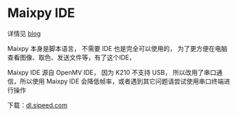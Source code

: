 Maixpy IDE
======

详情见 [blog](http://blog.sipeed.com/p/612.html)


Maixpy 本身是脚本语言， 不需要 IDE 也是完全可以使用的， 为了更方便在电脑查看图像、取色、发送文件等，有了这个IDE，

Maixpy IDE 源自 OpenMV IDE， 因为 K210 不支持 USB， 所以改用了串口通信，所以使用 Maixpy IDE 会降低帧率，或者遇到其它问题请尝试使用串口终端进行操作

下载：[dl.sipeed.com](http://dl.sipeed.com/MAIX/MaixPy/ide/)


